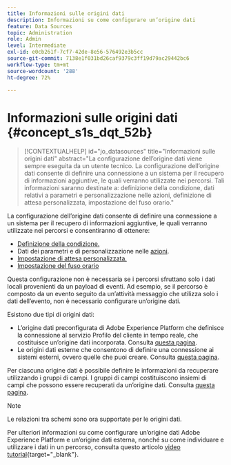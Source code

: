 ```yaml
---
title: Informazioni sulle origini dati
description: Informazioni su come configurare un’origine dati
feature: Data Sources
topic: Administration
role: Admin
level: Intermediate
exl-id: e0cb261f-7cf7-42de-8e56-576492e3b5cc
source-git-commit: 7138e1f031bd26caf9379c3ff19d79ac29442bc6
workflow-type: tm+mt
source-wordcount: '288'
ht-degree: 72%

---
```


# Informazioni sulle origini dati {#concept_s1s_dqt_52b}

>[!CONTEXTUALHELP]
>id="jo_datasources"
>title="Informazioni sulle origini dati"
>abstract="La configurazione dell’origine dati viene sempre eseguita da un utente tecnico. La configurazione dell’origine dati consente di definire una connessione a un sistema per il recupero di informazioni aggiuntive, le quali verranno utilizzate nei percorsi. Tali informazioni saranno destinate a: definizione della condizione, dati relativi a parametri e personalizzazione nelle azioni, definizione di attesa personalizzata, impostazione del fuso orario."

La configurazione dell’origine dati consente di definire una connessione a un sistema per il recupero di informazioni aggiuntive, le quali verranno utilizzate nei percorsi e consentiranno di ottenere:

* [Definizione della condizione.](../building-journeys/condition-activity.md)
* Dati dei parametri e di personalizzazione nelle [azioni](../action/action.md).
* [Impostazione di attesa personalizzata.](../building-journeys/wait-activity.md#custom)
* [Impostazione del fuso orario](../building-journeys/timezone-management.md)

Questa configurazione non è necessaria se i percorsi sfruttano solo i dati locali provenienti da un payload di eventi. Ad esempio, se il percorso è composto da un evento seguito da un’attività messaggio che utilizza solo i dati dell’evento, non è necessario configurare un’origine dati.

Esistono due tipi di origini dati:

* L’origine dati preconfigurata di Adobe Experience Platform che definisce la connessione al servizio Profilo del cliente in tempo reale, che costituisce un’origine dati incorporata. Consulta [questa pagina](../datasource/adobe-experience-platform-data-source.md).
* Le origini dati esterne che consentono di definire una connessione ai sistemi esterni, ovvero quelle che puoi creare. Consulta [questa pagina](../datasource/external-data-sources.md).

Per ciascuna origine dati è possibile definire le informazioni da recuperare utilizzando i gruppi di campi. I gruppi di campi costituiscono insiemi di campi che possono essere recuperati da un’origine dati. Consulta [questa pagina](../datasource/configure-data-sources.md#define-field-groups).

>[!NOTE]
>
>Le relazioni tra schemi sono ora supportate per le origini dati.

Per ulteriori informazioni su come configurare un’origine dati Adobe Experience Platform e un’origine dati esterna, nonché su come individuare e utilizzare i dati in un percorso, consulta questo articolo [video tutorial](https://experienceleague.adobe.com/docs/journey-orchestration-learn/tutorials/configure-data-sources.html){target=&quot;_blank&quot;}.
